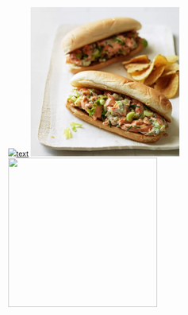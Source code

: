 <a href="link address"><img src="image destination">text</a>
<a href="https://www.foodandwine.com/recipes/lobster-roll-style-salmon-sandwiches"><img src="images\201212-xl-lobster-roll-style-salmon-sandwiches-2000-78048e9c8a254d09b054f96f1c5bb787.jpg" width="300" height="300"></a>
<img data-canonical-src="https://www.foodandwine.com/recipes/lobster-roll-style-salmon-sandwiches" src="images\201212-xl-lobster-roll-style-salmon-sandwiches-2000-78048e9c8a254d09b054f96f1c5bb787.jpg" width="300" height="300" />
